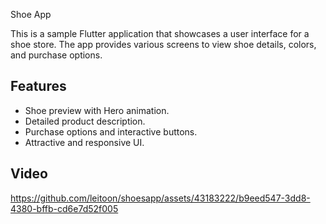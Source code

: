  Shoe App

This is a sample Flutter application that showcases a user interface for a shoe store. The app provides various screens to view shoe details, colors, and purchase options.

## Features

- Shoe preview with Hero animation.
- Detailed product description.
- Purchase options and interactive buttons.
- Attractive and responsive UI.


## Video

https://github.com/leitoon/shoesapp/assets/43183222/b9eed547-3dd8-4380-bffb-cd6e7d52f005

